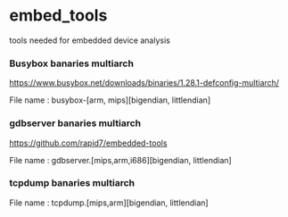 # embed_tools
tools needed for embedded device analysis

### Busybox banaries multiarch
https://www.busybox.net/downloads/binaries/1.28.1-defconfig-multiarch/

File name : busybox-[arm, mips][bigendian, littlendian]

### gdbserver banaries multiarch
https://github.com/rapid7/embedded-tools

File name : gdbserver.[mips,arm,i686][bigendian, littlendian]

### tcpdump banaries multiarch
File name : tcpdump.[mips,arm][bigendian, littlendian]
